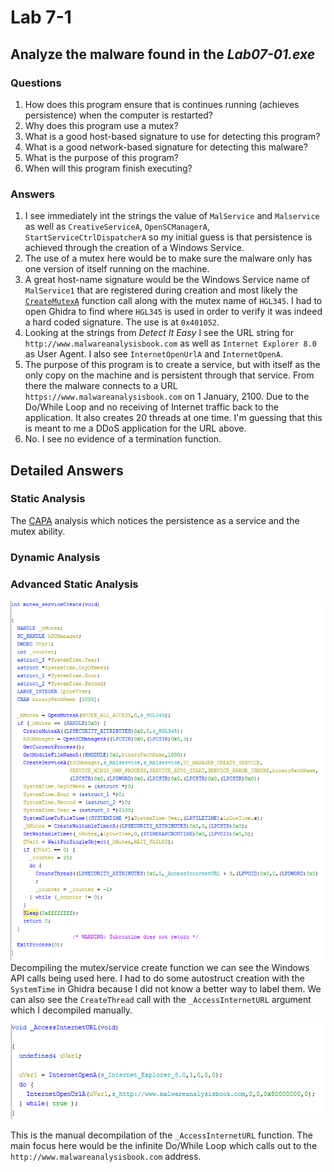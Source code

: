 # Lab 7-1

## Analyze the malware found in the *Lab07-01.exe*

### Questions

1. How does this program ensure that is continues running (achieves persistence) when the computer is restarted?
2. Why does this program use a mutex?
3. What is a good host-based signature to use for detecting this program?
4. What is a good network-based signature for detecting this malware?
5. What is the purpose of this program?
6. When will this program finish executing?

### Answers

1. I see immediately int the strings the value of `MalService` and `Malservice` as well as `CreativeServiceA`, `OpenSCManagerA`, `StartServiceCtrlDispatcherA` so my initial guess is that persistence is achieved through the creation of a Windows Service.
2. The use of a mutex here would be to make sure the malware only has one version of itself running on the machine.
3. A great host-name signature would be the Windows Service name of `MalService1` that are registered during creation and most likely the [`CreateMutexA`](https://learn.microsoft.com/en-us/windows/win32/api/synchapi/nf-synchapi-createmutexa) function call along with the mutex name of `HGL345`. I had to open Ghidra to find where `HGL345` is used in order to verify it was indeed a hard coded signature. The use is at `0x401052`.
4. Looking at the strings from *Detect It Easy* I see the URL string for `http://www.malwareanalysisbook.com` as well as `Internet Explorer 8.0` as User Agent. I also see `InternetOpenUrlA` and `InternetOpenA`.
5. The purpose of this program is to create a service, but with itself as the only copy on the machine and is persistent through that service. From there the malware connects to a URL `https://www.malwareanalysisbook.com` on 1 January, 2100. Due to the Do/While Loop and no receiving of Internet traffic back to the application. It also creates 20 threads at one time. I'm guessing that this is meant to me a DDoS application for the URL above.
6. No. I see no evidence of a termination function.

## Detailed Answers

### Static Analysis

The [CAPA](CAPA.txt) analysis which notices the persistence as a service and the mutex ability.

### Dynamic Analysis

### Advanced Static Analysis

![6-4: Advanced Static Analysis](Images/7-1-1.png)
Decompiling the mutex/service create function we can see the Windows API calls being used here. I had to do some autostruct creation with the `SystemTime` in Ghidra because I did not know a better way to label them. We can also see the `CreateThread` call with the `_AccessInternetURL` argument which I decompiled manually.

![6-4: Advanced Static Analysis](Images/7-1-2.png)

This is the manual decompilation of the `_AccessInternetURL` function. The main focus here would be the infinite Do/While Loop which calls out to the `http://www.malwareanalysisbook.com` address.
